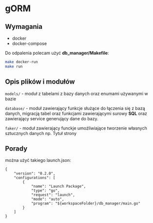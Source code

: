 # gORM

## Wymagania

- docker
- docker-compose

Do odpalenia polecam użyć **db_manager/Makefile**:

```bash
make docker-run
make run
```

## Opis plików i modułów

`models/` - moduł z tabelami z bazy danych oraz enumami używanymi w bazie

`database/` - moduł zawierający funkcje służące do łączenia się z bazą danych, migracją tabel oraz funkcjami zawierającymi surowy **SQL** oraz zawierający service generujący dane do bazy.

`faker/` - moduł zawierający funckje umożliwiające tworzenie własnych sztucznych danych np. Tytuł strony

## Porady

można użyć takiego launch.json:

```
{
    "version": "0.2.0",
    "configurations": [
        {
            "name": "Launch Package",
            "type": "go",
            "request": "launch",
            "mode": "auto",
            "program": "${workspaceFolder}/db_manager/main.go"
        }
    ]
}
```
